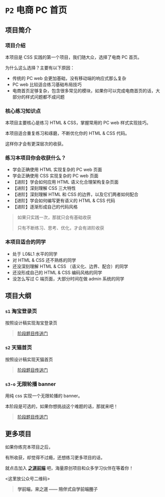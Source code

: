 # `P2` 电商 PC 首页

## 项目简介

### 项目介绍

本项目是 CSS 实践的第一个项目，我们随大众，选择了电商 PC 首页。

为什么这么选择？主要有以下原因：

- 传统的 PC web 会更加基础，没有移动端的响应式那么复杂
- PC web 比较适合练习基础布局技巧
- 电商首页足够复杂，包含很多常见的模块，如果你可以完成电商首页的话，大部分的样式问题都不成问题

### 核心练习知识点

本项目主要核心是练习 HTML & CSS，掌握常用的 PC web 样式实现技巧。

本项目适合重复练习和琢磨，不断优化你的 HTML & CSS 代码。

这样你才会有更深层次的收获。

### 练习本项目你会收获什么？

- 学会正确使用 HTML 实现复杂的 PC web 页面
- 学会正确使用 CSS 实现复杂的 PC web 页面
- 【进阶】学会如何应用 HTML 语义化合理架构复杂页面
- 【进阶】深刻理解 CSS 三大特性
- 【进阶】深刻理解 HTML 和 CSS 的边界，以及它们两者如何配合
- 【进阶】学会如何编写更有语义的 HTML & CSS 代码
- 【进阶】逐渐形成自己的代码风格

> 如果只实践一次，那就只会有基础收获
>
> 只有不断练习、思考、优化，才会有进阶收获

### 本项目适合的同学

- 处于 L0&L1 水平的同学
- 对 HTML & CSS 还不熟练的同学
- 还没深刻理解 HTML & CSS （语义化、边界、配合）的同学
- 还没形成自己的 HTML & CSS 编码风格的同学
- 没怎么写过 C 端页面，大部分时间在做 admin 系统的同学

## 项目大纲

### `s1` 淘宝登录页

按照设计稿实现淘宝登录页

> [阶段题目传送门](./s1/)

### `s2` 天猫首页

按照设计稿实现天猫首页

> [阶段题目传送门](./s2/)

### `s3-o` 无限轮播 banner

用纯 css 实现一个无限轮播的 banner。

本阶段是可选的，如果你想挑战这个难题的话，那就来吧！

> [阶段题目传送门](./s3/)

## 更多项目

如果你练完本项目之后，

有所收获，却觉得不过瘾，还想练习更多项目的话，

就点击加入 [**之道前端**](这里放推广知识库首页) 吧，海量原创项目和众多学习伙伴在等着你！

<这里放公众号二维码>

> **学前端，来之道 —— 陪伴式自学前端圈子**